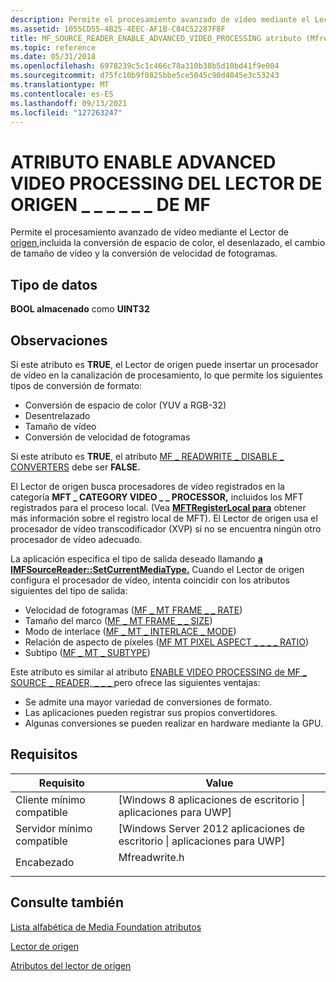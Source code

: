```yaml
---
description: Permite el procesamiento avanzado de vídeo mediante el Lector de origen, incluida la conversión de espacio de color, el desenlazado, el cambio de tamaño de vídeo y la conversión de velocidad de fotogramas.
ms.assetid: 1055CD55-4B25-4EEC-AF1B-C84C52287F8F
title: MF_SOURCE_READER_ENABLE_ADVANCED_VIDEO_PROCESSING atributo (Mfreadwrite.h)
ms.topic: reference
ms.date: 05/31/2018
ms.openlocfilehash: 6978239c5c1c466c78a310b38b5d10bd41f9e004
ms.sourcegitcommit: d75fc10b9f0825bbe5ce5045c90d4045e3c53243
ms.translationtype: MT
ms.contentlocale: es-ES
ms.lasthandoff: 09/13/2021
ms.locfileid: "127263247"
---
```

# <a name="mf_source_reader_enable_advanced_video_processing-attribute"></a>ATRIBUTO ENABLE ADVANCED VIDEO PROCESSING DEL LECTOR DE ORIGEN \_ \_ \_ \_ \_ \_ DE MF

Permite el procesamiento avanzado de vídeo mediante el Lector de [origen,](source-reader.md)incluida la conversión de espacio de color, el desenlazado, el cambio de tamaño de vídeo y la conversión de velocidad de fotogramas.

## <a name="data-type"></a>Tipo de datos

**BOOL almacenado** como **UINT32**

## <a name="remarks"></a>Observaciones

Si este atributo es **TRUE**, el Lector de origen puede insertar un procesador de vídeo en la canalización de procesamiento, lo que permite los siguientes tipos de conversión de formato:

-   Conversión de espacio de color (YUV a RGB-32)
-   Desentrelazado
-   Tamaño de vídeo
-   Conversión de velocidad de fotogramas

Si este atributo es **TRUE**, el atributo [MF \_ READWRITE \_ DISABLE \_ CONVERTERS](mf-readwrite-disable-converters.md) debe ser **FALSE.**

El Lector de origen busca procesadores de vídeo registrados en la categoría **MFT \_ CATEGORY VIDEO \_ \_ PROCESSOR,** incluidos los MFT registrados para el proceso local. (Vea [**MFTRegisterLocal para**](/windows/desktop/api/mfapi/nf-mfapi-mftregisterlocal) obtener más información sobre el registro local de MFT). El Lector de origen usa el procesador de vídeo transcodificador (XVP) si no se encuentra ningún otro procesador de vídeo adecuado.

La aplicación especifica el tipo de salida deseado llamando [**a IMFSourceReader::SetCurrentMediaType.**](/windows/desktop/api/mfreadwrite/nf-mfreadwrite-imfsourcereader-setcurrentmediatype) Cuando el Lector de origen configura el procesador de vídeo, intenta coincidir con los atributos siguientes del tipo de salida:

-   Velocidad de fotogramas ([MF \_ MT FRAME \_ \_ RATE](mf-mt-frame-rate-attribute.md))
-   Tamaño del marco ([MF \_ MT FRAME \_ \_ SIZE](mf-mt-frame-size-attribute.md))
-   Modo de interlace ([MF \_ MT \_ INTERLACE \_ MODE](mf-mt-interlace-mode-attribute.md))
-   Relación de aspecto de píxeles ([MF MT PIXEL ASPECT \_ \_ \_ \_ RATIO](mf-mt-pixel-aspect-ratio-attribute.md))
-   Subtipo ([MF \_ MT \_ SUBTYPE](mf-mt-subtype-attribute.md))

Este atributo es similar al atributo [ENABLE VIDEO PROCESSING de MF \_ SOURCE \_ READER, \_ \_ \_ ](mf-source-reader-enable-video-processing.md) pero ofrece las siguientes ventajas:

-   Se admite una mayor variedad de conversiones de formato.
-   Las aplicaciones pueden registrar sus propios convertidores.
-   Algunas conversiones se pueden realizar en hardware mediante la GPU.

## <a name="requirements"></a>Requisitos



| Requisito | Value |
|-------------------------------------|------------------------------------------------------------------------------------------|
| Cliente mínimo compatible<br/> | \[Windows 8 aplicaciones de escritorio \| aplicaciones para UWP\]<br/>                                        |
| Servidor mínimo compatible<br/> | \[Windows Server 2012 aplicaciones de escritorio \| aplicaciones para UWP\]<br/>                              |
| Encabezado<br/>                   | <dl> <dt>Mfreadwrite.h</dt> </dl> |



## <a name="see-also"></a>Consulte también

<dl> <dt>

[Lista alfabética de Media Foundation atributos](alphabetical-list-of-media-foundation-attributes.md)
</dt> <dt>

[Lector de origen](source-reader.md)
</dt> <dt>

[Atributos del lector de origen](source-reader-attributes.md)
</dt> </dl>

 

 




